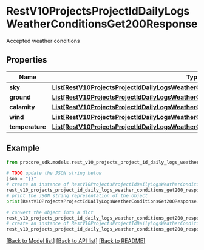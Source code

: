 # RestV10ProjectsProjectIdDailyLogsWeatherConditionsGet200Response

Accepted weather conditions

## Properties

Name | Type | Description | Notes
------------ | ------------- | ------------- | -------------
**sky** | [**List[RestV10ProjectsProjectIdDailyLogsWeatherConditionsGet200ResponseSkyInner]**](RestV10ProjectsProjectIdDailyLogsWeatherConditionsGet200ResponseSkyInner.md) |  | [optional] 
**ground** | [**List[RestV10ProjectsProjectIdDailyLogsWeatherConditionsGet200ResponseGroundInner]**](RestV10ProjectsProjectIdDailyLogsWeatherConditionsGet200ResponseGroundInner.md) |  | [optional] 
**calamity** | [**List[RestV10ProjectsProjectIdDailyLogsWeatherConditionsGet200ResponseCalamityInner]**](RestV10ProjectsProjectIdDailyLogsWeatherConditionsGet200ResponseCalamityInner.md) |  | [optional] 
**wind** | [**List[RestV10ProjectsProjectIdDailyLogsWeatherConditionsGet200ResponseWindInner]**](RestV10ProjectsProjectIdDailyLogsWeatherConditionsGet200ResponseWindInner.md) |  | [optional] 
**temperature** | [**List[RestV10ProjectsProjectIdDailyLogsWeatherConditionsGet200ResponseTemperatureInner]**](RestV10ProjectsProjectIdDailyLogsWeatherConditionsGet200ResponseTemperatureInner.md) |  | [optional] 

## Example

```python
from procore_sdk.models.rest_v10_projects_project_id_daily_logs_weather_conditions_get200_response import RestV10ProjectsProjectIdDailyLogsWeatherConditionsGet200Response

# TODO update the JSON string below
json = "{}"
# create an instance of RestV10ProjectsProjectIdDailyLogsWeatherConditionsGet200Response from a JSON string
rest_v10_projects_project_id_daily_logs_weather_conditions_get200_response_instance = RestV10ProjectsProjectIdDailyLogsWeatherConditionsGet200Response.from_json(json)
# print the JSON string representation of the object
print(RestV10ProjectsProjectIdDailyLogsWeatherConditionsGet200Response.to_json())

# convert the object into a dict
rest_v10_projects_project_id_daily_logs_weather_conditions_get200_response_dict = rest_v10_projects_project_id_daily_logs_weather_conditions_get200_response_instance.to_dict()
# create an instance of RestV10ProjectsProjectIdDailyLogsWeatherConditionsGet200Response from a dict
rest_v10_projects_project_id_daily_logs_weather_conditions_get200_response_from_dict = RestV10ProjectsProjectIdDailyLogsWeatherConditionsGet200Response.from_dict(rest_v10_projects_project_id_daily_logs_weather_conditions_get200_response_dict)
```
[[Back to Model list]](../README.md#documentation-for-models) [[Back to API list]](../README.md#documentation-for-api-endpoints) [[Back to README]](../README.md)


